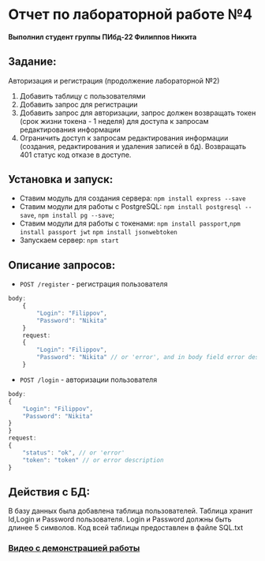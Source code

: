 # Отчет по лабораторной работе №4
#### Выполнил студент группы ПИбд-22 Филиппов Никита

## Задание:
Авторизация и регистрация (продолжение лабораторной №2)
1. Добавить таблицу с пользователями
2. Добавить запрос для регистрации
3. Добавить запрос для авторизации, запрос должен возвращать токен (срок жизни токена - 1 неделя) для доступа к запросам редактирования информации
4. Ограничить доступ к запросам редактирования информации (создания, редактирования и удаления записей в бд). Возвращать 401 статус код отказе в доступе.

## Установка и запуск:
- Ставим модуль для создания сервера: `npm install express --save`
- Ставим модули для работы с PostgreSQL: `npm install postgresql --save`, `npm install pg --save`;
- Ставим модули для работы с токенами: `npm install passport`,`npm install passport jwt` `npm install jsonwebtoken`
- Запускаем сервер: `npm start`

## Описание запросов:
- `POST /register` - регистрация пользователя
```js
body:
	{
		"Login": "Filippov",
		"Password": "Nikita"
	}
	request:
	{
		"Login": "Filippov",
		"Password": "Nikita" // or 'error', and in body field error description
	}
```
- `POST /login` - авторизации пользователя
```js
body:
{
	"Login": "Filippov",
	"Password": "Nikita"
}	
}
request:
{
	"status": "ok", // or 'error'
	"token": "token" // or error description
}
```

## Действия с БД:
В базу данных была добавлена таблица пользователей.
Таблица хранит Id,Login и Password пользователя. Login и Password должны быть длинее 5 символов.
Код всей таблицы предоставлен в файле SQL.txt

### [Видео с демонстрацией работы](https://drive.google.com/file/d/1oSGu5oa7kHyYPJj0z7WXfUWeV00_r8lE/view?usp=sharing)
